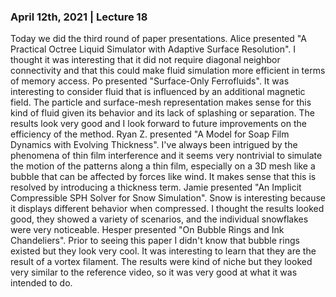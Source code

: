 ### April 12th, 2021 | Lecture 18

Today we did the third round of paper presentations.
Alice presented "A Practical Octree Liquid Simulator with Adaptive Surface Resolution". I thought it was interesting that it did not require diagonal neighbor connectivity and that this could make fluid simulation more efficient in terms of memory access.
Po presented "Surface-Only Ferrofluids". It was interesting to consider fluid that is influenced by an additional magnetic field. The particle and surface-mesh representation makes sense for this kind of fluid given its behavior and its lack of splashing or separation. The results look very good and I look forward to future improvements on the efficiency of the method.
Ryan Z. presented "A Model for Soap Film Dynamics with Evolving Thickness". I've always been intrigued by the phenomena of thin film interference and it seems very nontrivial to simulate the motion of the patterns along a thin film, especially on a 3D mesh like a bubble that can be affected by forces like wind. It makes sense that this is resolved by introducing a thickness term.
Jamie presented "An Implicit Compressible SPH Solver for Snow Simulation". Snow is interesting because it displays different behavior when compressed. I thought the results looked good, they showed a variety of scenarios, and the individual snowflakes were very noticeable.
Hesper presented "On Bubble Rings and Ink Chandeliers". Prior to seeing this paper I didn't know that bubble rings existed but they look very cool. It was interesting to learn that they are the result of a vortex filament. The results were kind of niche but they looked very similar to the reference video, so it was very good at what it was intended to do.
